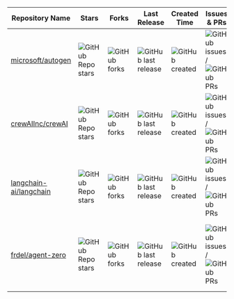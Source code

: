| Repository Name                                                      | Stars  | Forks | Last Release             | Created Time                 | Issues & PRs                                                    | Company/Org | Key Features                                        | Pros                                                                 | Cons                                                                 |
|----------------------------------------------------------------------|--------|-------|--------------------------|------------------------------|-----------------------------------------------------------------|--------------------------------|----------------------------------------------------|----------------------------------------------------------------------|----------------------------------------------------------------------|
| [microsoft/autogen](https://github.com/microsoft/autogen)            | ![GitHub Repo stars](https://img.shields.io/github/stars/microsoft/autogen?style=social) | ![GitHub forks](https://img.shields.io/github/forks/microsoft/autogen?style=social) | ![GitHub last release](https://img.shields.io/github/release-date/microsoft/autogen) | ![GitHub created](https://img.shields.io/badge/created-2023--01--15-blue) | ![GitHub issues](https://img.shields.io/github/issues/microsoft/autogen) / ![GitHub PRs](https://img.shields.io/github/issues-pr/microsoft/autogen) | Microsoft                     | Autonomous agent generation, plug-and-play modules | Strong backing by Microsoft, extensive documentation, high activity | May be complex for beginners, Microsoft-specific integrations        |
| [crewAIInc/crewAI](https://github.com/crewAIInc/crewAI)              | ![GitHub Repo stars](https://img.shields.io/github/stars/crewAIInc/crewAI?style=social) | ![GitHub forks](https://img.shields.io/github/forks/crewAIInc/crewAI?style=social) | ![GitHub last release](https://img.shields.io/github/release-date/crewAIInc/crewAI) | ![GitHub created](https://img.shields.io/badge/created-2022--07--01-blue) | ![GitHub issues](https://img.shields.io/github/issues/crewAIInc/crewAI) / ![GitHub PRs](https://img.shields.io/github/issues-pr/crewAIInc/crewAI) | CrewAI Inc.                   | AI for creative collaboration and media generation  | Innovative approach to AI creativity, specialized focus             | Lower community engagement, niche use case                           |
| [langchain-ai/langchain](https://github.com/langchain-ai/langchain)  | ![GitHub Repo stars](https://img.shields.io/github/stars/langchain-ai/langchain?style=social) | ![GitHub forks](https://img.shields.io/github/forks/langchain-ai/langchain?style=social) | ![GitHub last release](https://img.shields.io/github/release-date/langchain-ai/langchain) | ![GitHub created](https://img.shields.io/badge/created-2022--10--11-blue) | ![GitHub issues](https://img.shields.io/github/issues/langchain-ai/langchain) / ![GitHub PRs](https://img.shields.io/github/issues-pr/langchain-ai/langchain) | LangChain AI                  | Large language models (LLMs) framework, chainable modules | Highly popular, versatile, large community support                  | Rapid updates may cause instability, complex to master               |
| [frdel/agent-zero](https://github.com/frdel/agent-zero)              | ![GitHub Repo stars](https://img.shields.io/github/stars/frdel/agent-zero?style=social) | ![GitHub forks](https://img.shields.io/github/forks/frdel/agent-zero?style=social) | ![GitHub last release](https://img.shields.io/github/release-date/frdel/agent-zero) | ![GitHub created](https://img.shields.io/badge/created-2023--03--20-blue) | ![GitHub issues](https://img.shields.io/github/issues/frdel/agent-zero) / ![GitHub PRs](https://img.shields.io/github/issues-pr/frdel/agent-zero) | Individual Developer          | Minimalist agent framework, focused on zero-config | Lightweight, easy to set up, minimal dependencies                   | Limited features compared to larger frameworks, less community support|
